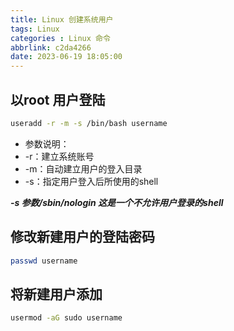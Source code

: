```yaml
---
title: Linux 创建系统用户
tags: Linux
categories : Linux 命令
abbrlink: c2da4266
date: 2023-06-19 18:05:00
---
```


## 以root 用户登陆

```bash
useradd -r -m -s /bin/bash username
```

* 参数说明：
* -r：建立系统账号
* -m：自动建立用户的登入目录
* -s：指定用户登入后所使用的shell

***-s 参数/sbin/nologin 这是一个不允许用户登录的shell***

## 修改新建用户的登陆密码

```bash
passwd username
```

## 将新建用户添加

```bash
usermod -aG sudo username
```
